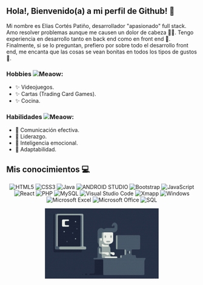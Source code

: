 
## Hola!, Bienvenido(a) a mi perfil de Github! 💬
<p> 
Mi nombre es Elias Cortés Patiño, desarrollador "apasionado" full stack. 
Amo resolver problemas aunque me causen un dolor de cabeza 🖤😖.
Tengo experiencia en desarrollo tanto en back end como en front end 🤝.
Finalmente, si se lo preguntan, prefiero por sobre todo el desarrollo front end, me encanta que las cosas se vean bonitas en todos los tipos de gustos 🦎.</p>

### Hobbies <img src="https://i.imgur.com/veZrcC7.gif" alt="Meaow" width="30" />: 
- ✨ Videojuegos.
- ✨ Cartas (Trading Card Games).
- ✨ Cocina.

### Habilidades <img src="https://i.imgur.com/veZrcC7.gif" alt="Meaow" width="30" />: 
- 🧠 Comunicación efectiva.
- 🧠 Liderazgo.
- 🧠 Inteligencia emocional.
- 🧠 Adaptabilidad.


## Mis conocimientos 💻
<div align="center">
  
![HTML5](https://img.shields.io/badge/html5-%23E34F26.svg?style=for-the-badge&logo=html5&logoColor=white)
![CSS3](https://img.shields.io/badge/css3-%231572B6.svg?style=for-the-badge&logo=css3&logoColor=white)
![Java](https://img.shields.io/badge/java-%23ED8B00.svg?style=for-the-badge&logo=java&logoColor=white)
![ANDROID STUDIO](https://img.shields.io/badge/Android-green.svg?style=for-the-badge&logo=android&logoColor=white)
![Bootstrap](https://img.shields.io/badge/bootstrap-%23563D7C.svg?style=for-the-badge&logo=bootstrap&logoColor=white)
![JavaScript](https://img.shields.io/badge/javascript-%23323330.svg?style=for-the-badge&logo=javascript&logoColor=%23F7DF1E)
![React](https://img.shields.io/badge/react-%2320232a.svg?style=for-the-badge&logo=react&logoColor=%2361DAFB)
![PHP](https://img.shields.io/badge/php-%23777BB4.svg?style=for-the-badge&logo=php&logoColor=white)
![MySQL](https://img.shields.io/badge/MySQL-00000F?style=for-the-badge&logo=mysql&logoColor=white)
![Visual Studio Code](https://img.shields.io/badge/Visual%20Studio%20Code-0078d7.svg?style=for-the-badge&logo=visual-studio-code&logoColor=white)
![Xmapp](https://img.shields.io/badge/Xampp-F37623?style=for-the-badge&logo=xampp&logoColor=white)
![Windows](https://img.shields.io/badge/Windows-0078D6?style=for-the-badge&logo=windows&logoColor=white)
![Microsoft Excel](https://img.shields.io/badge/Microsoft_Excel-217346?style=for-the-badge&logo=microsoft-excel&logoColor=white)
![Microsoft Office](https://img.shields.io/badge/Microsoft_Office-D83B01?style=for-the-badge&logo=microsoft-office&logoColor=white)
![SQL](https://custom-icon-badges.herokuapp.com/badge/SQL-025E8C.svg?logo=database&logoColor=white)

<img alt="Night Coding" src="https://raw.githubusercontent.com/AVS1508/AVS1508/master/assets/Night-Coding.gif" align="center"/>
</div>
